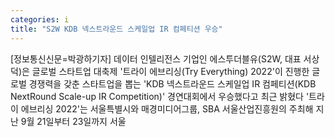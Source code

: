 ```yaml
---
categories: i
title: "S2W KDB 넥스트라운드 스케일업 IR 컴페티션 우승"
---
```

[정보통신신문=박광하기자] 데이터 인텔리전스 기업인 에스투더블유(S2W, 대표 서상덕)은 글로벌 스타트업 대축제 &#39;트라이 에브리싱(Try Everything) 2022&#39;이 진행한 글로벌 경쟁력을 갖춘 스타트업을 뽑는 &#39;KDB 넥스트라운드 스케일업 IR 컴페티션(KDB NextRound Scale-up IR Competition)&#39; 경연대회에서 우승했다고 최근 밝혔다 &#39;트라이 에브리싱 2022&#39;는 서울특별시와 매경미디어그룹, SBA 서울산업진흥원의 주최해 지난 9월 21일부터 23일까지 서울